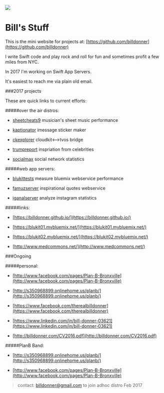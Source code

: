 
![](http://billdonner.com/billpics/flipped.png)

Bill's  Stuff
===============
This is the mini website for projects at: [https://github.com/billdonner](https://github.com/billdonner)

I write Swift code and play rock and roll for fun and sometimes profit a few miles from NYC. 

In 2017 I'm working on Swift App Servers.

It's easiest to reach me via plain old email.

###2017 projects 

These are quick links to current efforts:

#####over the air distros:

- [sheetcheats9](http://billdonner.com/sc9) musician's sheet music performance

- [kaptionator](https://github.com/billdonner/kaptionator) imessage sticker maker

- [ckexplorer](https://github.com/billdonner/ckexplorer) cloudkit<-->tvos bridge

- [trumpreport](http://billdonner.com/tr) inspriation from celebrities

- [socialmax](https://github.com/billdonner/smxclient01) social network statistics

#####web app servers:

- [blukittests](https://github.com/billdonner/blukit-tests) measure bluemix webservice performance

- [famuzserver](https://github.com/billdonner/faymuzserver) inspirational quotes webservice

- [iganalserver](https://github.com/billdonner/smxserver01) analyze instagram statistics

#####links:

- [https://billdonner.github.io/](https://billdonner.github.io/)

- [https://blukit01.mybluemix.net/](https://blukit01.mybluemix.net/)

- [https://blukit02.mybluemix.net/](https://blukit02.mybluemix.net/)

- [http://www.medcommons.net/](http://www.medcommons.net/)

###Ongoing 

#####personal:

- [http://www.facebook.com/pages/Plan-B-Bronxville](http://www.facebook.com/pages/Plan-B-Bronxville)

- [http://s350968899.onlinehome.us/planb/](http://s350968899.onlinehome.us/planb/)

- [https://www.facebook.com/therealbilldonner](https://www.facebook.com/therealbilldonner)

- [https://www.linkedin.com/in/bill-donner-03621](https://www.linkedin.com/in/bill-donner-03621)

- [http://billdonner.com/CV2016.pdf](http://billdonner.com/CV2016.pdf)

#####PlanB Band:

- [http://s350968899.onlinehome.us/planb/](http://s350968899.onlinehome.us/planb/)

- [http://www.facebook.com/pages/Plan-B-Bronxville](http://www.facebook.com/pages/Plan-B-Bronxville)


>contact: billdonner@gmail.com to join adhoc distro  Feb 2017
